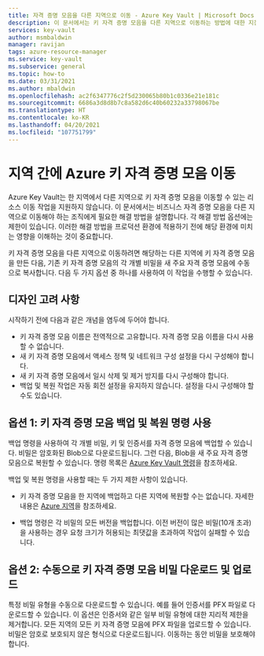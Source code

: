 ```yaml
---
title: 자격 증명 모음을 다른 지역으로 이동 - Azure Key Vault | Microsoft Docs
description: 이 문서에서는 키 자격 증명 모음을 다른 지역으로 이동하는 방법에 대한 지침을 제공합니다.
services: key-vault
author: msmbaldwin
manager: ravijan
tags: azure-resource-manager
ms.service: key-vault
ms.subservice: general
ms.topic: how-to
ms.date: 03/31/2021
ms.author: mbaldwin
ms.openlocfilehash: ac2f6347776c2f5d230065b80b1c0336e21e181c
ms.sourcegitcommit: 6686a3d8d8b7c8a582d6c40b60232a33798067be
ms.translationtype: HT
ms.contentlocale: ko-KR
ms.lasthandoff: 04/20/2021
ms.locfileid: "107751799"
---
```

# <a name="move-an-azure-key-vault-across-regions"></a>지역 간에 Azure 키 자격 증명 모음 이동

Azure Key Vault는 한 지역에서 다른 지역으로 키 자격 증명 모음을 이동할 수 있는 리소스 이동 작업을 지원하지 않습니다. 이 문서에서는 비즈니스 자격 증명 모음을 다른 지역으로 이동해야 하는 조직에게 필요한 해결 방법을 설명합니다. 각 해결 방법 옵션에는 제한이 있습니다. 이러한 해결 방법을 프로덕션 환경에 적용하기 전에 해당 환경에 미치는 영향을 이해하는 것이 중요합니다.

키 자격 증명 모음을 다른 지역으로 이동하려면 해당하는 다른 지역에 키 자격 증명 모음을 만든 다음, 기존 키 자격 증명 모음의 각 개별 비밀을 새 주요 자격 증명 모음에 수동으로 복사합니다. 다음 두 가지 옵션 중 하나를 사용하여 이 작업을 수행할 수 있습니다.

## <a name="design-considerations"></a>디자인 고려 사항

시작하기 전에 다음과 같은 개념을 염두에 두어야 합니다.

* 키 자격 증명 모음 이름은 전역적으로 고유합니다. 자격 증명 모음 이름을 다시 사용할 수 없습니다.
* 새 키 자격 증명 모음에서 액세스 정책 및 네트워크 구성 설정을 다시 구성해야 합니다.
* 새 키 자격 증명 모음에서 일시 삭제 및 제거 방지를 다시 구성해야 합니다.
* 백업 및 복원 작업은 자동 회전 설정을 유지하지 않습니다. 설정을 다시 구성해야 할 수도 있습니다.

## <a name="option-1-use-the-key-vault-backup-and-restore-commands"></a>옵션 1: 키 자격 증명 모음 백업 및 복원 명령 사용

백업 명령을 사용하여 각 개별 비밀, 키 및 인증서를 자격 증명 모음에 백업할 수 있습니다. 비밀은 암호화된 Blob으로 다운로드됩니다. 그런 다음, Blob을 새 주요 자격 증명 모음으로 복원할 수 있습니다. 명령 목록은 [Azure Key Vault 명령](/powershell/module/azurerm.keyvault#key_vault)을 참조하세요.

백업 및 복원 명령을 사용할 때는 두 가지 제한 사항이 있습니다.

* 키 자격 증명 모음을 한 지역에 백업하고 다른 지역에 복원할 수는 없습니다. 자세한 내용은 [Azure 지역](https://azure.microsoft.com/global-infrastructure/geographies/)을 참조하세요.

* 백업 명령은 각 비밀의 모든 버전을 백업합니다. 이전 버전이 많은 비밀(10개 초과)을 사용하는 경우 요청 크기가 허용되는 최댓값을 초과하여 작업이 실패할 수 있습니다.

## <a name="option-2-manually-download-and-upload-the-key-vault-secrets"></a>옵션 2: 수동으로 키 자격 증명 모음 비밀 다운로드 및 업로드

특정 비밀 유형을 수동으로 다운로드할 수 있습니다. 예를 들어 인증서를 PFX 파일로 다운로드할 수 있습니다. 이 옵션은 인증서와 같은 일부 비밀 유형에 대한 지리적 제한을 제거합니다. 모든 지역의 모든 키 자격 증명 모음에 PFX 파일을 업로드할 수 있습니다. 비밀은 암호로 보호되지 않은 형식으로 다운로드됩니다. 이동하는 동안 비밀을 보호해야 합니다.
